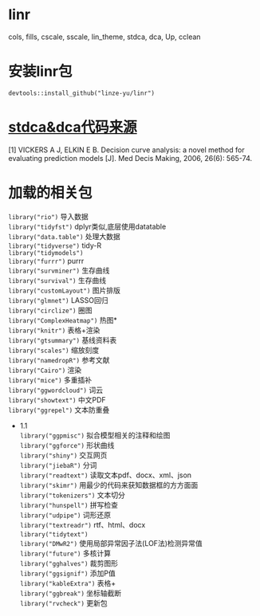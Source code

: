# linr
cols, fills, cscale, sscale, lin_theme, stdca, dca, Up, cclean
# 安装linr包
`devtools::install_github("linze-yu/linr")  `
# [stdca&dca代码来源](https://www.mskcc.org/departments/epidemiology-biostatistics/biostatistics/decision-curve-analysis)  
[1]	VICKERS A J, ELKIN E B. Decision curve analysis: a novel method for evaluating prediction models [J]. Med Decis Making, 2006, 26(6): 565-74.
# 加载的相关包
`library("rio")` 导入数据  
`library("tidyfst")` dplyr类似,底层使用datatable  
`library("data.table")` 处理大数据  
`library("tidyverse")` tidy-R  
`library("tidymodels")`  
`library("furrr")` purrr  
`library("survminer")` 生存曲线  
`library("survival")` 生存曲线  
`library("customLayout")` 图片排版  
`library("glmnet")` LASSO回归  
`library("circlize")` 圈图  
`library("ComplexHeatmap")` 热图*  
`library("knitr")` 表格+渲染  
`library("gtsummary")` 基线资料表  
`library("scales")` 缩放刻度  
`library("namedropR")` 参考文献  
`library("Cairo")` 渲染  
`library("mice")` 多重插补  
`library("ggwordcloud")` 词云  
`library("showtext")` 中文PDF  
`library("ggrepel")` 文本防重叠  
- 1.1  
`library("ggpmisc")` 拟合模型相关的注释和绘图  
`library("ggforce")` 形状曲线  
`library("shiny")` 交互网页  
`library("jiebaR")` 分词  
`library("readtext")` 读取文本pdf、docx、xml、json  
`library("skimr")` 用最少的代码来获知数据框的方方面面  
`library("tokenizers")` 文本切分  
`library("hunspell")` 拼写检查  
`library("udpipe")` 词形还原  
`library("textreadr")` rtf、html、docx  
`library("tidytext")`  
`library("DMwR2")` 使用局部异常因子法(LOF法)检测异常值  
`library("future")` 多核计算  
`library("gghalves")` 裁剪图形  
`library("ggsignif")` 添加P值  
`library("kableExtra")` 表格+  
`library("ggbreak")` 坐标轴截断  
`library("rvcheck")` 更新包  

























































